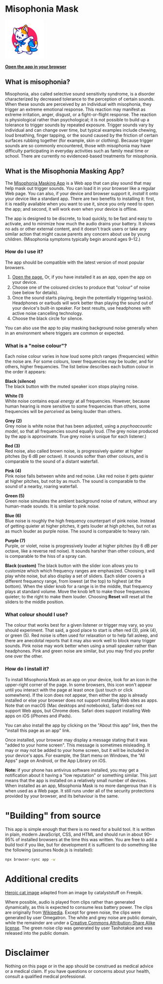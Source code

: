 # Misophonia Mask

<img src="app/icon.svg" width="128" alt="Icon for the masking app: a cartoon cat in a cape stands on its hind legs and strikes a heroic pose" />

**[Open the app in your browser](https://cgjennings.ca/live/misophonia-mask/)**

## What is misophonia?
Misophonia, also called selective sound sensitivity syndrome, is a disorder characterized by decreased tolerance to the perception of certain sounds.
When these sounds are perceived by an individual with misophonia, they trigger an extreme emotional response.
This reaction may manifest as extreme irritation, anger, disgust, or a fight-or-flight response.
The reaction is physiological rather than psychological; it is not possible to build up a tolerance to trigger sounds by repeated exposure.
Trigger sounds vary by individual and can change over time, but typical examples include chewing, loud breathing, finger tapping, or the sound caused by the friction of certain surfaces rubbing together (for example, skin or clothing).
Because trigger sounds are so commonly encountered, those with misophonia may have difficulty participating in everyday activities such as family meal time or school.
There are currently no evidenced-based treatments for misophonia.

## What is the Misophonia Masking App?
The [Misophonia Masking App](https://cgjennings.ca/live/misophonia-mask/) is a Web app that can play sound that may help mask out trigger sounds.
You can load it in your browser like a regular Web page.
You can also, if your device and browser support it, *install* it onto your device like a standard app.
There are two benefits to installing it: first, it is readily available when you want to use it, since you only need to open the app; and second, it will work even when your device is offline.

The app is designed to be discrete, to load quickly, to be fast and easy to activate, and to minimize how much the audio drains your battery. It shows no ads or other external content, and it doesn't track users or take any similar action that might cause parents any concern about use by young children. (Misophonia symptoms typically begin around ages 9&ndash;12.)

### How do I use it?

The app should be compatible with the latest version of most popular browsers.

1. [Open the page.](https://cgjennings.ca/live/misophonia-mask/) Or, if you have installed it as an app, open the app on your device.
2. Choose one of the coloured circles to produce that "colour" of noise (see below for details).
3. Once the sound starts playing, begin the potentially triggering task(s). Headphones or earbuds will work better than playing the sound out of your device's built-in speaker. For best results, use headphones with active noise cancelling technology.
4. Choose the black circle for silence.

You can also use the app to play masking background noise generally when in an environment where triggers are common or expected.

### What is a "noise colour"?

Each noise colour varies in how loud some pitch ranges (frequencies) within the noise are. For some colours, lower frequencies may be louder, and for others, higher frequencies. The list below describes each button colour in the order it appears:

**Black (silence)**  
The black button with the muted speaker icon stops playing noise.

**White (1)**  
White noise contains equal *energy* at all frequencies. However, because human hearing is more sensitive to some frequencies than others, some frequencies will be *perceived* as being louder than others.

**Grey (2)**  
Grey noise is white noise that has been adjusted, using a *psychoacoustic model*, so that all frequencies sound equally loud. (The grey noise produced by the app is approximate. True grey noise is unique for each listener.)

**Red (3)**  
Red noise, also called brown noise, is progressively quieter at higher pitches (by 6&nbsp;dB per octave). It sounds softer than other colours, and is comparable to the sound of a distant waterfall.

**Pink (4)**  
Pink noise falls between white and red noise. Like red noise it gets quieter at higher pitches, but not by as much. The sound is comparable to the sound of a nearby, roaring waterfall.

**Green (5)**  
Green noise simulates the ambient background noise of nature, without any human-made sounds. It is similar to pink noise.

**Blue (6)**  
Blue noise is roughly the high frequency counterpart of pink noise. Instead of getting quieter at higher pitches, it gets louder at high pitches, but not as as much louder as purple noise. The sound is comparable to heavy rain.

**Purple (7)**  
Purple, or violet, noise is progressively louder at higher pitches (by 6&nbsp;dB per octave, like a reverse red noise). It sounds harsher than other colours, and is comparable to the hiss of a spray can.

**Black (custom)**
The black button with the slider icon allows you to customize which which frequency ranges are emphasized.
Choosing it will play white noise, but also display a set of sliders.
Each slider covers a different frequency range, from lowest (at the top) to highest (at the bottom).
When the slider knob for a range is in the middle, that frequency plays at standard volume.
Move the knob left to make those frequencies quieter; to the right to make them louder.
Choosing **Reset** will reset all the sliders to the middle position.

### What colour should I use?
The colour that works best for a given listener or trigger may vary, so you should experiment. That said, a good place to start is often red (3), pink (4), or green (5). Red noise is often used for relaxation or to help fall asleep, and there are anecdotal reports that it may also work well to block many trigger sounds. Pink noise may work better when using a small speaker rather than headphones. Pink and green noise are similar, but you may find you prefer one over the other.

### How do I install it?
To install Misophonia Mask as an app on your device, look for an icon in the upper-right corner of the page.
In some browsers, this icon won't appear until you interact with the page at least once (just touch or click somewhere).
If the icon does not appear, then either the app is already installed or else your browser does not support installing Web sites as apps.
Note that on macOS (Mac desktops and notebooks), Safari does not support Web apps, but Chrome does.
Safari does support installing Web apps on iOS (iPhones and iPads).

You can also install the app by clicking on the "About this app" link, then the "install this page as an app" link.

Once installed, your browser may display a message stating that it was "added to your home screen".
This message is sometimes misleading.
It may or may not be added to your home screen, but it will be included in your device's apps.
For example, the Start menu on Windows, the "All Apps" page on Android, or the App Library on iOS.

**Note:** if your phone has antivirus software installed, you may get a notification about it having a "low reputation" or something similar.
This just means that the app is installed on a relatively small number of devices.
When installed as an app, Misophonia Mask is no more dangerous than it is when used as a Web page.
It still runs under all of the security protections provided by your browser, and its behaviour is the same.

# "Building" from source
This app is simple enough that there is no need for a build tool.
It is written in plain, modern JavaScript, CSS, and HTML and should run in about 90–95% of installed browsers at the time this was written.
You are free to add a build tool if you like, but for development it is sufficient to do something like the following (assumes Node.js is installed):

```bash
npx browser-sync app -w
```

# Additional credits
[Heroic cat image](https://www.freepik.com/free-vector/cute-cat-super-hero-cartoon-icon-illustration-animal-hero-icon-concept-isolated-flat-cartoon-style_13874643.htm)
adapted from an image by catalyststuff on Freepik.

Where possible, audio is played from clips rather than generated dynamically, as this is expected to consume less battery power.
The clips are originally from [Wikipedia](https://en.wikipedia.org/wiki/Colors_of_noise).
Except for green noise, the clips were generated by user Omegatron.
The white and grey noise are public domain, while the remainder are under a
[Creative Commons Attribution-Share Alike license](https://creativecommons.org/licenses/by-sa/3.0/deed.en).
The green noise clip was generated by user Tashotakoe and was released into the public domain.

# Disclaimer
Nothing on this page or in the app should be construed as medical advice or a medical claim.
If you have questions or concerns about your health, consult a qualified medical professional.